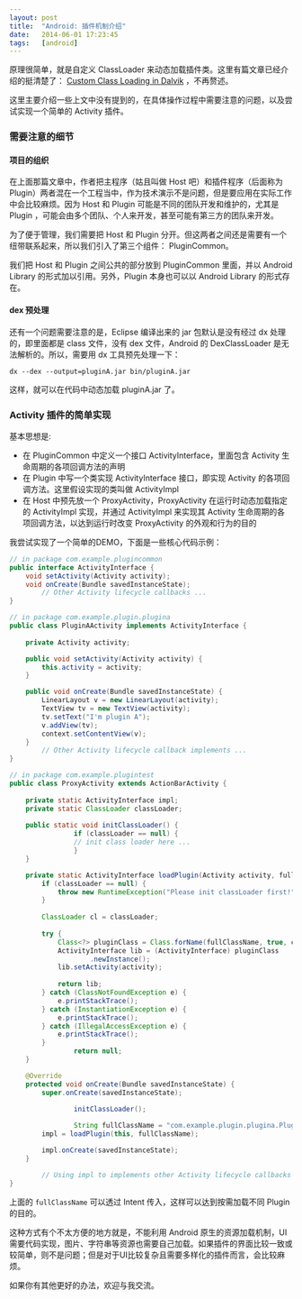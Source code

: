 ```yaml
---
layout: post
title:  "Android: 插件机制介绍"
date:   2014-06-01 17:23:45
tags:   [android]
---
```


原理很简单，就是自定义 ClassLoader 来动态加载插件类。这里有篇文章已经介绍的挺清楚了： [Custom Class Loading in Dalvik](http://android-developers.blogspot.com/2011/07/custom-class-loading-in-dalvik.html) ，不再赘述。

这里主要介绍一些上文中没有提到的，在具体操作过程中需要注意的问题，以及尝试实现一个简单的 Activity 插件。

### 需要注意的细节
#### 项目的组织
在上面那篇文章中，作者把主程序（姑且叫做 Host 吧）和插件程序（后面称为 Plugin）两者混在一个工程当中，作为技术演示不是问题，但是要应用在实际工作中会比较麻烦。因为 Host 和 Plugin 可能是不同的团队开发和维护的，尤其是 Plugin ，可能会由多个团队、个人来开发，甚至可能有第三方的团队来开发。

为了便于管理，我们需要把 Host 和 Plugin 分开。但这两者之间还是需要有一个纽带联系起来，所以我们引入了第三个组件： PluginCommon。

我们把 Host 和 Plugin 之间公共的部分放到 PluginCommon 里面，并以 Android Library 的形式加以引用。另外，Plugin 本身也可以以 Android Library 的形式存在。
#### dex 预处理
还有一个问题需要注意的是，Eclipse 编译出来的 jar 包默认是没有经过 dx 处理的，即里面都是 class 文件，没有 dex 文件，Android 的 DexClassLoader 是无法解析的。所以，需要用 dx 工具预先处理一下：


```
dx --dex --output=pluginA.jar bin/pluginA.jar
```
这样，就可以在代码中动态加载 pluginA.jar 了。

### Activity 插件的简单实现
基本思想是:

*   在 PluginCommon 中定义一个接口 ActivityInterface，里面包含 Activity 生命周期的各项回调方法的声明
*   在 Plugin 中写一个类实现 ActivityInterface 接口，即实现 Activity 的各项回调方法。这里假设实现的类叫做 ActivityImpl
*   在 Host 中预先放一个 ProxyActivity，ProxyActivity 在运行时动态加载指定的 ActivityImpl 实现，并通过 ActivityImpl 来实现其 Activity 生命周期的各项回调方法，以达到运行时改变 ProxyActivity 的外观和行为的目的

我尝试实现了一个简单的DEMO，下面是一些核心代码示例：

```java
// in package com.example.plugincommon
public interface ActivityInterface {
	void setActivity(Activity activity);
	void onCreate(Bundle savedInstanceState);
        // Other Activity lifecycle callbacks ...
}

// in package com.example.plugin.plugina
public class PluginAActivity implements ActivityInterface {
	
	private Activity activity;

	public void setActivity(Activity activity) {
		this.activity = activity;
	}

	public void onCreate(Bundle savedInstanceState) {
		LinearLayout v = new LinearLayout(activity);
		TextView tv = new TextView(activity);
		tv.setText("I'm plugin A");
		v.addView(tv);
		context.setContentView(v);
	}
        // Other Activity lifecycle callback implements ...
}

// in package com.example.plugintest
public class ProxyActivity extends ActionBarActivity {
	
	private static ActivityInterface impl;
	private static ClassLoader classLoader;
	
	public static void initClassLoader() {
                if (classLoader == null) {
		        // init class loader here ...
                }
	}

	private static ActivityInterface loadPlugin(Activity activity, fullClassName) {
		if (classLoader == null) {
			throw new RuntimeException("Please init classLoader first!");
		}
		
		ClassLoader cl = classLoader;
		
		try {
			Class<?> pluginClass = Class.forName(fullClassName, true, cl);
			ActivityInterface lib = (ActivityInterface) pluginClass
					.newInstance();
			lib.setActivity(activity);
		
			return lib;
		} catch (ClassNotFoundException e) {
			e.printStackTrace();
		} catch (InstantiationException e) {
			e.printStackTrace();
		} catch (IllegalAccessException e) {
			e.printStackTrace();
		}
                return null;
	}

	@Override
	protected void onCreate(Bundle savedInstanceState) {
		super.onCreate(savedInstanceState);

                initClassLoader();
		
                String fullClassName = "com.example.plugin.plugina.PluginAActivity";
		impl = loadPlugin(this, fullClassName);

		impl.onCreate(savedInstanceState);
	}

        // Using impl to implements other Activity lifecycle callbacks ...
}

```

上面的 `fullClassName` 可以透过 Intent 传入，这样可以达到按需加载不同 Plugin 的目的。

这种方式有个不太方便的地方就是，不能利用 Android 原生的资源加载机制，UI 需要代码实现，图片、字符串等资源也需要自己加载。如果插件的界面比较一致或较简单，则不是问题；但是对于UI比较复杂且需要多样化的插件而言，会比较麻烦。

如果你有其他更好的办法，欢迎与我交流。
